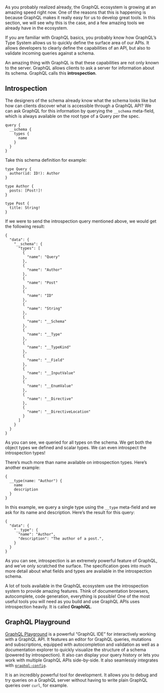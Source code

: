 As you probably realized already, the GraphQL ecosystem is growing at an amazing speed right now. One of the reasons that this is happening is because GraphQL makes it really easy for us to develop great tools. In this section, we will see why this is the case, and a few amazing tools we already have in the ecosystem.

If you are familiar with GraphQL basics, you probably know how GraphQL’s Type System allows us to quickly define the surface area of our APIs. It allows developers to clearly define the capabilities of an API, but also to validate incoming queries against a schema.

An amazing thing with GraphQL is that these capabilities are not only known to the server. GraphQL allows clients to ask a server for information about its schema. GraphQL calls this **introspection**.

Introspection
-------------

The designers of the schema already know what the schema looks like but how can clients discover what is accessible through a GraphQL API? We can ask GraphQL for this information by querying the `__schema` meta-field, which is always available on the root type of a Query per the spec.

    query {
      __schema {
        types {
          name
        }
      }
    }

Take this schema definition for example:

    type Query {
      author(id: ID!): Author
    }

    type Author {
      posts: [Post!]!
    }

    type Post {
      title: String!
    }

If we were to send the introspection query mentioned above, we would get the following result:

    {
      "data": {
        "__schema": {
          "types": [
            {
              "name": "Query"
            },
            {
              "name": "Author"
            },
            {
              "name": "Post"
            },
            {
              "name": "ID"
            },
            {
              "name": "String"
            },
            {
              "name": "__Schema"
            },
            {
              "name": "__Type"
            },
            {
              "name": "__TypeKind"
            },
            {
              "name": "__Field"
            },
            {
              "name": "__InputValue"
            },
            {
              "name": "__EnumValue"
            },
            {
              "name": "__Directive"
            },
            {
              "name": "__DirectiveLocation"
            }
          ]
        }
      }
    }

As you can see, we queried for all types on the schema. We get both the object types we defined and scalar types. We can even introspect the introspection types!

There’s much more than name available on introspection types. Here’s another example:

    {
      __type(name: "Author") {
        name
        description
      }
    }

In this example, we query a single type using the `__type` meta-field and we ask for its name and description. Here’s the result for this query:

    {
      "data": {
        "__type": {
          "name": "Author",
          "description": "The author of a post.",
        }
      }
    }

As you can see, introspection is an extremely powerful feature of GraphQL, and we’ve only scratched the surface. The specification goes into much more detail about what fields and types are available in the introspection schema.

A lot of tools available in the GraphQL ecosystem use the introspection system to provide amazing features. Think of documentation browsers, autocomplete, code generation, everything is possible! One of the most useful tools you will need as you build and use GraphQL APIs uses introspection heavily. It is called **GraphiQL**.

GraphQL Playground
------------------

[GraphQL Playground](https://github.com/graphcool/graphql-playground) is a powerful “GraphQL IDE” for interactively working with a GraphQL API. It features an editor for GraphQL queries, mutations and subscriptions, equipped with autocompletion and validation as well as a documentation explorer to quickly visualize the structure of a schema (powered by introspection). It also can display your query history or lets you work with multiple GraphQL APIs side-by-side. It also seamlessly integrates with [`graphql-config`](https://github.com/graphcool/graphql-config).

It is an incredibly powerful tool for development. It allows you to debug and try queries on a GraphQL server without having to write plain GraphQL queries over `curl`, for example.
